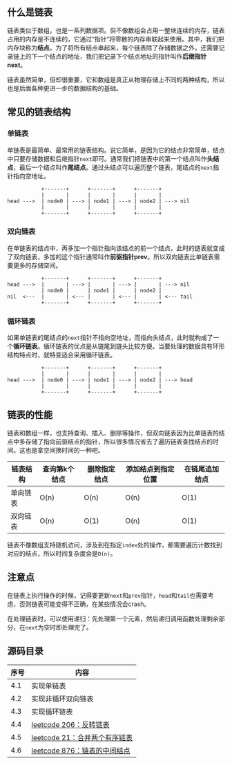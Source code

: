 ## 什么是链表

链表类似于数组，也是一系列数据项。但不像数组会占用一整块连续的内存，链表占用的内存是不连续的，它通过“指针”将零散的内存串联起来使用。其中，我们把内存块称为**结点**。为了将所有结点串起来，每个链表除了存储数据之外，还需要记录链上的下一个结点的地址，我们把记录下个结点地址的指针叫作**后继指针next**。

链表虽然简单，但却很重要，它和数组是真正从物理存储上不同的两种结构，所以也是后面各种更进一步的数据结构的基础。

## 常见的链表结构

### 单链表

单链表是最简单、最常用的链表结构。说它简单，是因为它的结点非常简单，结点中只要存储数据和后继指针`next`即可。通常我们把链表中的第一个结点叫作**头结点**，最后一个结点叫作**尾结点**。通过头结点可以遍历整个链表，尾结点的`next`指针指向空地址。

```
           +-------+      +-------+      +-------+
           |       |      |       |      |       |
head --->  | node0 | ---> | node1 | ---> | node2 | ---> nil
           |       |      |       |      |       |
           +-------+      +-------+      +-------+
```

### 双向链表

在单链表的结点中，再多加一个指针指向该结点的前一个结点，此时的链表就变成了双向链表，多加的这个指针通常叫作**前驱指针prev**。所以双向链表比单链表需要更多的存储空间。

```
           +-------+      +-------+      +-------+
head --->  |       | ---> |       | ---> |       | ---> nil
           | node0 |      | node1 |      | node2 | 
nil  <---  |       | <--- |       | <--- |       | <--- tail
           +-------+      +-------+      +-------+
```

### 循环链表

如果单链表的尾结点的`next`指针不指向空地址，而指向头结点，此时就构成了一个**循环链表**。循环链表的优点是从链尾到链头比较方便。当要处理的数据具有环形结构特点时，就特变适合采用循环链表。

```
           +-------+      +-------+      +-------+   
           |       |      |       |      |       |   
head --->  | node0 | ---> | node1 | ---> | node2 | ---> head
           |       |      |       |      |       |
           +-------+      +-------+      +-------+
```

## 链表的性能

链表和数组一样，也支持查询、插入、删除等操作，但双向链表因为比单链表的结点中多存储了指向前驱结点的指针，所以很多情况省去了遍历链表查找结点的时间。这也是拿空间换时间的一种吧。

链表结构 | 查询第k个结点 | 删除指定结点 | 添加结点到指定位置 | 在链尾追加结点
------- | ------- | ------- | ------- | -------
单向链表 | O(n)    | O(n)    | O(n)    | O(1)
双向链表 | O(n)    | O(1)    | O(n)    | O(1)

链表不像数组支持随机访问，涉及到在指定`index`处的操作，都需要遍历计数找到对应的结点，所以时间复杂度会是`O(n)`。

## 注意点

在链表上执行操作的时候，记得要更新`next`和`prev`指针，`head`和`tail`也需要考虑，否则链表可能变得不正确，在某些情况会crash。

在处理链表时，可以使用递归：先处理第一个元素，然后递归调用函数处理剩余部分，在`next`为空时即处理完了。

## 源码目录

序号 | 内容
---- | ----
4.1 | 实现单链表
4.2 | 实现非循环双向链表
4.3 | 实现循环链表
4.4 | [leetcode 206：反转链表](https://leetcode-cn.com/problems/reverse-linked-list/)
4.5 | [leetcode 21：合并两个有序链表](https://leetcode-cn.com/problems/merge-two-sorted-lists/)
4.6 | [leetcode 876：链表的中间结点](https://leetcode-cn.com/problems/middle-of-the-linked-list/)